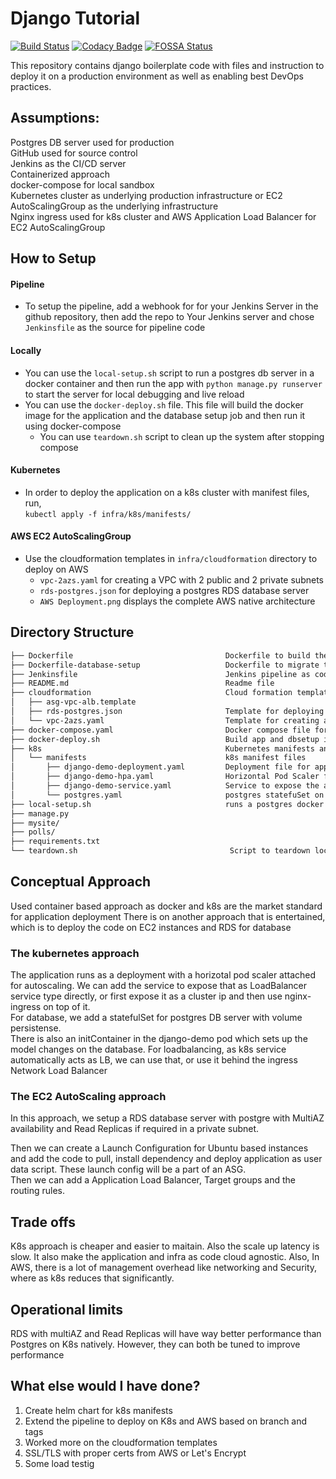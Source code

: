 # Django Tutorial

[![Build Status](http://jenkins.hashmapinc.com:8080/buildStatus/icon?job=django-tutorial%2Fmaster)](http://jenkins.hashmapinc.com:8080/job/django-tutorial/job/master/)
[![Codacy Badge](https://api.codacy.com/project/badge/Grade/5ed7a55ee5c242c396e404deae4a6e46)](https://www.codacy.com/app/prem0132/django-tutorial?utm_source=github.com&utm_medium=referral&utm_content=prem0132/django-tutorial&utm_campaign=Badge_Grade)
[![FOSSA Status](https://app.fossa.com/api/projects/git%2Bgithub.com%2Fprem0132%2Fdjango-tutorial.svg?type=shield)](https://app.fossa.com/projects/git%2Bgithub.com%2Fprem0132%2Fdjango-tutorial?ref=badge_shield)

This repository contains django boilerplate code with files and instruction to deploy it on a production environment as well as enabling best DevOps practices.

## Assumptions:

Postgres DB server used for production  
GitHub used for source control  
Jenkins as the CI/CD server  
Containerized approach  
docker-compose for local sandbox  
Kubernetes cluster as underlying production infrastructure or EC2 AutoScalingGroup as the underlying infrastructure  
Nginx ingress used for k8s cluster and AWS Application Load Balancer for EC2 AutoScalingGroup

## How to Setup

#### Pipeline

- To setup the pipeline, add a webhook for for your Jenkins Server in the github repository, then add the repo to Your Jenkins server and chose `Jenkinsfile` as the source for pipeline code

#### Locally

- You can use the `local-setup.sh` script to run a postgres db server in a docker container and then run the app with `python manage.py runserver` to start the server for local debugging and live reload
- You can use the `docker-deploy.sh` file. This file will build the docker image for the application and the database setup job and then run it using docker-compose
  - You can use `teardown.sh` script to clean up the system after stopping compose

#### Kubernetes

- In order to deploy the application on a k8s cluster with manifest files, run,  
   `kubectl apply -f infra/k8s/manifests/`

#### AWS EC2 AutoScalingGroup

- Use the cloudformation templates in `infra/cloudformation` directory to deploy on AWS
  - `vpc-2azs.yaml` for creating a VPC with 2 public and 2 private subnets
  - `rds-postgres.json` for deploying a postgres RDS database server
  - `AWS Deployment.png` displays the complete AWS native architecture

## Directory Structure

```bash
├── Dockerfile                                  Dockerfile to build the application
├── Dockerfile-database-setup                   Dockerfile to migrate the db changes
├── Jenkinsfile                                 Jenkins pipeline as code
├── README.md                                   Readme file
├── cloudformation                              Cloud formation templates needed to deploy the application on AWS
│   ├── asg-vpc-alb.template
│   ├── rds-postgres.json                       Template for deploying an RDS postgres DB server in a private subnet
│   └── vpc-2azs.yaml                           Template for creating a VPC with 2 public and 2 private subnets
├── docker-compose.yaml                         Docker compose file for local snadbox
├── docker-deploy.sh                            Build app and dbsetup image and start docker-compose
├── k8s                                         Kubernetes manifests and helm charts
│   └── manifests                               k8s manifest files
│       ├── django-demo-deployment.yaml         Deployment file for app with initContainer to setup database
│       ├── django-demo-hpa.yaml                Horizontal Pod Scaler for auto scaling of app
│       ├── django-demo-service.yaml            Service to expose the app
│       └── postgres.yaml                       postgres statefuSet on k8s yaml
├── local-setup.sh                              runs a postgres docker container locally and run live reload server
├── manage.py
├── mysite/
├── polls/
├── requirements.txt
└── teardown.sh                                  Script to teardown local compose setup
```

## Conceptual Approach

Used container based approach as docker and k8s are the market standard for application deployment
There is on another approach that is entertained, which is to deploy the code on EC2 instances and RDS for database

### The kubernetes approach

The application runs as a deployment with a horizotal pod scaler attached for autoscaling. We can add the service to expose that as LoadBalancer service type directly, or first expose it as a cluster ip and then use nginx-ingress on top of it.  
For database, we add a statefulSet for postgres DB server with volume persistense.  
There is also an initContainer in the django-demo pod which sets up the model changes on the database.
For loadbalancing, as k8s service automatically acts as LB, we can use that, or use it behind the ingress Network Load Balancer

### The EC2 AutoScaling approach

In this approach, we setup a RDS database server with postgre with MultiAZ availability and Read Replicas if required in a private subnet.

Then we can create a Launch Configuration for Ubuntu based instances and add the code to pull, install dependency and deploy application as user data script. These launch config will be a part of an ASG.  
Then we can add a Application Load Balancer, Target groups and the routing rules.

## Trade offs

K8s approach is cheaper and easier to maitain. Also the scale up latency is slow.
It also make the application and infra as code cloud agnostic.
Also, In AWS, there is a lot of management overhead like networking and Security, where as k8s reduces that significantly.

## Operational limits

RDS with multiAZ and Read Replicas will have way better performance than Postgres on K8s natively. However, they can both be tuned to improve performance

## What else would I have done?

1. Create helm chart for k8s manifests
2. Extend the pipeline to deploy on K8s and AWS based on branch and tags
3. Worked more on the cloudformation templates
4. SSL/TLS with proper certs from AWS or Let's Encrypt
5. Some load testig
